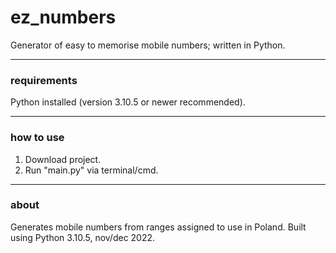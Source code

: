 # ez_numbers
Generator of easy to memorise mobile numbers; written in Python.

***

### requirements

Python installed (version 3.10.5 or newer recommended).

***

### how to use

1. Download project.
2. Run "main.py" via terminal/cmd.

***

### about

Generates mobile numbers from ranges assigned to use in Poland.
Built using Python 3.10.5, nov/dec 2022.
